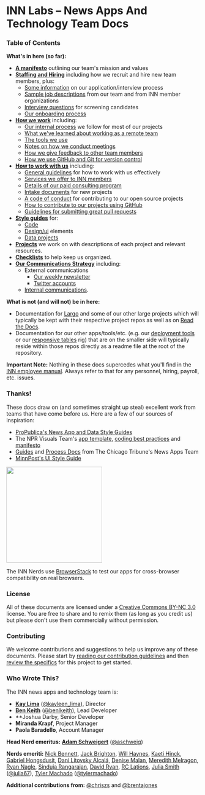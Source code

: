 # INN Labs – News Apps And Technology Team Docs

### Table of Contents

**What's in here (so far):**

-  **[A manifesto](manifesto.md)** outlining our team's mission and values
-  **[Staffing and Hiring](/staffing)** including how we recruit and hire new team members, plus:
    - [Some information](/staffing/hiring/application-process.md) on our application/interview process
	- [Sample job descriptions](/staffing/job-postings/readme.md) from our team and from INN member organizations
	- [Interview questions](/staffing/hiring/interview-questions.md) for screening candidates
	- [Our onboarding process](/staffing/onboarding)
-  **[How we work](/how-we-work)** including:
	- [Our internal process](/how-we-work/process.md) we follow for most of our projects
	- [What we've learned about working as a remote team](/how-we-work/remote-work.md)
	- [The tools we use](/how-we-work/tools.md)
	- [Notes on how we conduct meetings](/how-we-work/meetings.md)
	- [How we give feedback to other team members](/how-we-work/feedback.md)
	- [How we use GitHub and Git for version control](/how-we-work/version-control.md)
-  **[How to work with us](/how-to-work-with-us)** including:
	- [General guidelines](/how-to-work-with-us) for how to work with us effectively
	- [Services we offer to INN members](/how-to-work-with-us/member-services.md)
	- [Details of our paid consulting program](/how-to-work-with-us/consulting/readme.md)
	- [Intake documents](/how-to-work-with-us/intake-procedure.md) for new projects
	- [A code of conduct](/how-to-work-with-us/contributing.md) for contributing to our open source projects
	- [How to contribute to our projects using GitHub](/how-to-work-with-us/via-github.md)
	- [Guidelines for submitting great pull requests](/how-to-work-with-us/pull-requests.md)
-  **[Style guides](/style-guides)** for:
	- [Code](/style-guides/code)
	- [Design/ui](/style-guides/design) elements
	- [Data projects](/style-guides/data)
-  **[Projects](/projects)** we work on with descriptions of each project and relevant resources.
-  **[Checklists](/checklists)** to help keep us organized.
-  **[Our Communications Strategy](/communications)** including:
	-  External communications
		- [Our weekly newsletter](/communications/newsletter)
		- [Twitter accounts](/communications/twitter.md)
	- [Internal communications](/communications/internal-communications).

**What is not (and will not) be in here:**

-  Documentation for [Largo](http://largoproject.org) and some of our other large projects which will typically be kept with their respective project repos as well as on [Read the Docs](https://readthedocs.org/).
-  Documentation for our other apps/tools/etc. (e.g. our [deployment tools](https://github.com/INN/deploy-tools) or our [responsive tables](https://github.com/INN/responsive-tables) rig) that are on the smaller side will typically reside within those repos directly as a readme file at the root of the repository.

**Important Note:** Nothing in these docs supercedes what you'll find in the [INN employee manual](https://docs.google.com/document/d/1MkXPsg6nD3yAfwXWczhscdoze7QhHgsrd_vLK1uQPB4/edit). Always refer to that for any personnel, hiring, payroll, etc. issues.

### Thanks!

These docs draw on (and sometimes straight up steal) excellent work from teams that have come before us. Here are a few of our sources of inspiration:

- [ProPublica's News App and Data Style Guides](https://github.com/propublica/guides)
- The NPR Visuals Team's [app template](https://github.com/nprapps/app-template), [coding best practices](https://github.com/nprapps/bestpractices) and [manifesto](http://blog.apps.npr.org/2014/06/04/how-we-work.html)
- [Guides](https://github.com/newsapps/guides) and [Process Docs](http://blog.apps.chicagotribune.com/2014/03/05/everything-you-ever-wanted-to-know-about-the-news-apps-process/) from The Chicago Tribune's News Apps Team
- [MinnPost's UI Style Guide](https://github.com/MinnPost/minnpost-styles)

[<img src="https://www.browserstack.com/images/layout/browserstack-logo-600x315.png" width=250 />](https://browserstack.com)

The INN Nerds use [BrowserStack](https://browserstack.com) to test our apps for cross-browser compatibility on real browsers. 

### License

All of these documents are licensed under a [Creative Commons BY-NC 3.0](http://creativecommons.org/licenses/by-nc/3.0/) license. You are free to share and to remix them (as long as you credit us) but please don't use them commercially without permission.

### Contributing

We welcome contributions and suggestions to help us improve any of these documents. Please start by [reading our contribution guidelines](/how-to-work-with-us/contributing.md) and then [review the specifics](contributing.md) for this project to get started.

### Who Wrote This?

The INN news apps and technology team is:

-  **[Kay Lima](https://github.com/kaylima)** ([@kayleen_lima](http://twitter.com/kayleen_lima)), Director
-  **[Ben Keith](https://github.com/benlk)** ([@benlkeith](http://twitter.com/benlkeith)), Lead Developer
-  **Joshua Darby, Senior Developer
-  **Miranda Krapf**, Project Manager
-  **Paola Baradello**, Account Manager

**Head Nerd emeritus:** **[Adam Schweigert](https://github.com/aschweigert)** ([@aschweig](http://twitter.com/aschweig))

**Nerds emeriti:** [Nick Bennett](https://github.com/tothebeat), [Jack Brighton](http://github.com/jackbrighton), [Will Haynes](https://github.com/willhaynes), [Kaeti Hinck](https://github.com/kaeti), [Gabriel Hongsdusit](https://github.com/gabehong), [Dani Litovsky Alcalá](https://github.com/danilito19), [Denise Malan](https://github.com/dnmalan), [Meredith Melragon](https://github.com/meredithinn), [Ryan Nagle](https://github.com/rnagle), [Sinduja Rangarajan](https://github.com/cynduja), [David Ryan](https://github.com/dryanmedia), [RC Lations](https://github.com/rclations), [Julia Smith](https://github.com/julia67) ([@julia67](https://twitter.com/julia67)), [Tyler Machado](https://github.com/tylermachado) ([@tylermachado](https://twitter.com/tylermachado))

**Additional contributions from:** [@chriszs](https://github.com/chriszs) and [@brentajones](https://github.com/brentajones)
